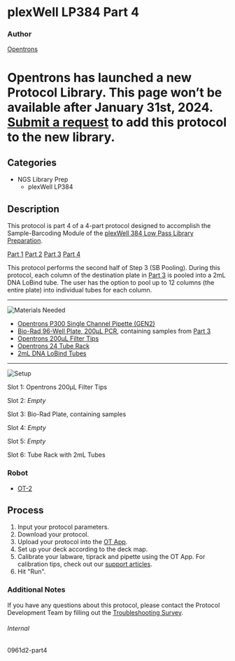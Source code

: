 # plexWell LP384 Part 4

### Author
[Opentrons](https://opentrons.com/)


# Opentrons has launched a new Protocol Library. This page won’t be available after January 31st, 2024. [Submit a request](https://docs.google.com/forms/d/e/1FAIpQLSdYYp9QCKow4nn0KlCVsMS3HX0eJ0N9O7-erajKvcpT0lWbSg/viewform) to add this protocol to the new library.

## Categories
* NGS Library Prep
	* plexWell LP384


## Description
This protocol is part 4 of a 4-part protocol designed to accomplish the Sample-Barcoding Module of the [plexWell 384 Low Pass Library Preparation](https://seqwell.com/products/plexwell-lp-384/).


[Part 1](https://protocols.opentrons.com/protocol/0961d2-part1)
[Part 2](https://protocols.opentrons.com/protocol/0961d2-part2)
[Part 3](https://protocols.opentrons.com/protocol/0961d2-part3)
[Part 4](https://protocols.opentrons.com/protocol/0961d2-part4)


This protocol performs the second half of Step 3 (SB Pooling). During this protocol, each column of the destination plate in [Part 3](https://protocols.opentrons.com/protocol/0961d2-part3) is pooled into a 2mL DNA LoBind tube. The user has the option to pool up to 12 columns (the entire plate) into individual tubes for each column.

---
![Materials Needed](https://s3.amazonaws.com/opentrons-protocol-library-website/custom-README-images/001-General+Headings/materials.png)

* [Opentrons P300 Single Channel Pipette (GEN2)](https://shop.opentrons.com/collections/ot-2-robot/products/single-channel-electronic-pipette)
* [Bio-Rad 96-Well Plate, 200µL PCR](https://labware.opentrons.com/biorad_96_wellplate_200ul_pcr?category=wellPlate), containing samples from [Part 3](https://protocols.opentrons.com/protocol/0961d2-part3)
* [Opentrons 200µL Filter Tips](https://shop.opentrons.com/collections/opentrons-tips/products/opentrons-200ul-filter-tips)
* [Opentrons 24 Tube Rack](https://shop.opentrons.com/collections/verified-labware/products/tube-rack-set-1)
* [2mL DNA LoBind Tubes](https://labware.opentrons.com/opentrons_24_tuberack_eppendorf_2ml_safelock_snapcap?category=tubeRack)


---
![Setup](https://s3.amazonaws.com/opentrons-protocol-library-website/custom-README-images/001-General+Headings/Setup.png)

Slot 1: Opentrons 200µL Filter Tips

Slot 2: *Empty*

Slot 3: Bio-Rad Plate, containing samples

Slot 4: *Empty*

Slot 5: *Empty*

Slot 6: Tube Rack with 2mL Tubes


### Robot
* [OT-2](https://opentrons.com/ot-2)

## Process

1. Input your protocol parameters.
2. Download your protocol.
3. Upload your protocol into the [OT App](https://opentrons.com/ot-app).
4. Set up your deck according to the deck map.
5. Calibrate your labware, tiprack and pipette using the OT App. For calibration tips, check out our [support articles](https://support.opentrons.com/en/collections/1559720-guide-for-getting-started-with-the-ot-2).
6. Hit "Run".

### Additional Notes
If you have any questions about this protocol, please contact the Protocol Development Team by filling out the [Troubleshooting Survey](https://protocol-troubleshooting.paperform.co/).

###### Internal
0961d2-part4
